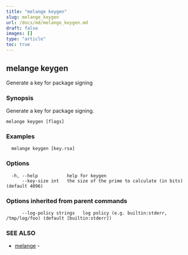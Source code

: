 ```yaml
---
title: "melange keygen"
slug: melange_keygen
url: /docs/md/melange_keygen.md
draft: false
images: []
type: "article"
toc: true
---
```

## melange keygen

Generate a key for package signing

### Synopsis

Generate a key for package signing.

```
melange keygen [flags]
```

### Examples

```
  melange keygen [key.rsa]
```

### Options

```
  -h, --help           help for keygen
      --key-size int   the size of the prime to calculate (in bits) (default 4096)
```

### Options inherited from parent commands

```
      --log-policy strings   log policy (e.g. builtin:stderr, /tmp/log/foo) (default [builtin:stderr])
```

### SEE ALSO

* [melange](/docs/md/melange.md)	 - 

